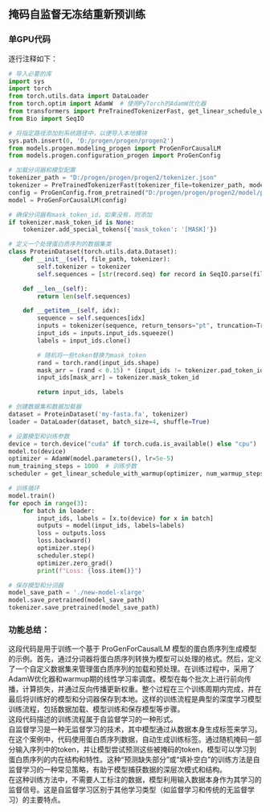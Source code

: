 ## 掩码自监督无冻结重新预训练
### 单GPU代码

逐行注释如下：

```python
# 导入必要的库
import sys
import torch
from torch.utils.data import DataLoader
from torch.optim import AdamW  # 使用PyTorch的AdamW优化器
from transformers import PreTrainedTokenizerFast, get_linear_schedule_with_warmup
from Bio import SeqIO

# 将指定路径添加到系统路径中，以便导入本地模块
sys.path.insert(0, 'D:/progen/progen/progen2')
from models.progen.modeling_progen import ProGenForCausalLM
from models.progen.configuration_progen import ProGenConfig

# 加载分词器和模型配置
tokenizer_path = "D:/progen/progen/progen2/tokenizer.json"
tokenizer = PreTrainedTokenizerFast(tokenizer_file=tokenizer_path, model_max_length=800)
config = ProGenConfig.from_pretrained("D:/progen/progen/progen2/model/progen2-xlarge")
model = ProGenForCausalLM(config)

# 确保分词器有mask_token_id，如果没有，则添加
if tokenizer.mask_token_id is None:
    tokenizer.add_special_tokens({'mask_token': '[MASK]'})

# 定义一个处理蛋白质序列的数据集类
class ProteinDataset(torch.utils.data.Dataset):
    def __init__(self, file_path, tokenizer):
        self.tokenizer = tokenizer
        self.sequences = [str(record.seq) for record in SeqIO.parse(file_path, "fasta")]

    def __len__(self):
        return len(self.sequences)

    def __getitem__(self, idx):
        sequence = self.sequences[idx]
        inputs = tokenizer(sequence, return_tensors="pt", truncation=True, max_length=800)
        input_ids = inputs.input_ids.squeeze()
        labels = input_ids.clone()

        # 随机将一些token替换为mask_token
        rand = torch.rand(input_ids.shape)
        mask_arr = (rand < 0.15) * (input_ids != tokenizer.pad_token_id)
        input_ids[mask_arr] = tokenizer.mask_token_id

        return input_ids, labels

# 创建数据集和数据加载器
dataset = ProteinDataset('my-fasta.fa', tokenizer)
loader = DataLoader(dataset, batch_size=4, shuffle=True)

# 设置模型和训练参数
device = torch.device("cuda" if torch.cuda.is_available() else "cpu")
model.to(device)
optimizer = AdamW(model.parameters(), lr=5e-5)
num_training_steps = 1000  # 训练步数
scheduler = get_linear_schedule_with_warmup(optimizer, num_warmup_steps=50, num_training_steps=num_training_steps)

# 训练循环
model.train()
for epoch in range(3):
    for batch in loader:
        input_ids, labels = [x.to(device) for x in batch]
        outputs = model(input_ids, labels=labels)
        loss = outputs.loss
        loss.backward()
        optimizer.step()
        scheduler.step()
        optimizer.zero_grad()
        print(f"Loss: {loss.item()}")

# 保存模型和分词器
model_save_path = './new-model-xlarge'
model.save_pretrained(model_save_path)
tokenizer.save_pretrained(model_save_path)
```

### 功能总结：
这段代码是用于训练一个基于 ProGenForCausalLM 模型的蛋白质序列生成模型的示例。首先，通过分词器将蛋白质序列转换为模型可以处理的格式。然后，定义了一个自定义数据集来管理蛋白质序列的加载和预处理。在训练过程中，采用了AdamW优化器和warmup期的线性学习率调度。模型在每个批次上进行前向传播，计算损失，并通过反向传播更新权重。整个过程在三个训练周期内完成，并在最后将训练好的模型和分词器保存到本地。这样的训练流程是典型的深度学习模型训练流程，包括数据加载、模型训练和保存模型等步骤。    
这段代码描述的训练流程属于自监督学习的一种形式。  
自监督学习是一种无监督学习的技术，其中模型通过从数据本身生成标签来学习。在这个案例中，代码使用蛋白质序列数据，自动生成训练标签。通过随机掩码一部分输入序列中的token，并让模型尝试预测这些被掩码的token，模型可以学习到蛋白质序列的内在结构和特性。这种“预测缺失部分”或“填补空白”的训练方法是自监督学习的一种常见策略，有助于模型捕获数据的深层次模式和结构。  
在这种训练方法中，不需要人工标注的数据，模型利用输入数据本身作为其学习的监督信号。这是自监督学习区别于其他学习类型（如监督学习和传统的无监督学习）的主要特点。  
